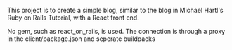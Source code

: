 This project is to create a simple blog, similar to the blog in Michael Hartl's Ruby on Rails Tutorial, with a React front end.

No gem, such as react_on_rails, is used. The connection is through a proxy in the client/package.json and seperate buildpacks